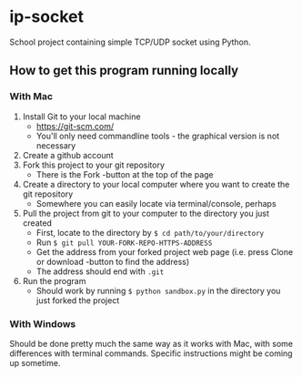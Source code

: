 # ip-socket
School project containing simple TCP/UDP socket using Python.

## How to get this program running locally

### With Mac

1. Install Git to your local machine
  	* https://git-scm.com/
  	* You'll only need commandline tools - the graphical version is not necessary
2. Create a github account
3. Fork this project to your git repository
  	* There is the Fork -button at the top of the page
4. Create a directory to your local computer where you want to create the git repository
  	* Somewhere you can easily locate via terminal/console, perhaps
5. Pull the project from git to your computer to the directory you just created
  	* First, locate to the directory by `$ cd path/to/your/directory`
  	* Run `$ git pull YOUR-FORK-REPO-HTTPS-ADDRESS`
  	* Get the address from your forked project web page (i.e. press Clone or download -button to find the address)
  	* The address should end with `.git`
6. Run the program
  	* Should work by running `$ python sandbox.py` in the directory you just forked the project

### With Windows

Should be done pretty much the same way as it works with Mac, with some differences with terminal commands. Specific instructions might be coming up sometime.
